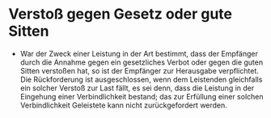 # Verstoß gegen Gesetz oder gute Sitten

- War der Zweck einer Leistung in der Art bestimmt, dass der Empfänger durch die Annahme gegen ein gesetzliches Verbot oder gegen die guten Sitten verstoßen hat, so ist der Empfänger zur Herausgabe verpflichtet. Die Rückforderung ist ausgeschlossen, wenn dem Leistenden gleichfalls ein solcher Verstoß zur Last fällt, es sei denn, dass die Leistung in der Eingehung einer Verbindlichkeit bestand; das zur Erfüllung einer solchen Verbindlichkeit Geleistete kann nicht zurückgefordert werden.

